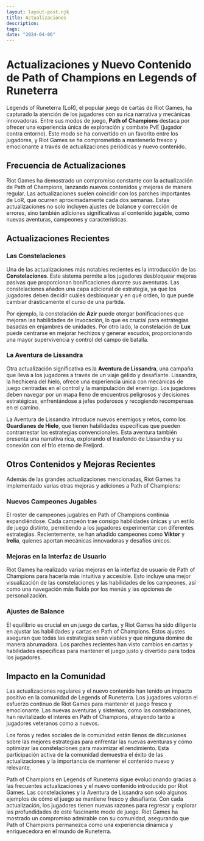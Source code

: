 ```yaml
---
layout: layout-post.njk
title: Actualizaciones
description:
tags:
date: "2024-04-06"
---
```

# Actualizaciones y Nuevo Contenido de Path of Champions en Legends of Runeterra

Legends of Runeterra (LoR), el popular juego de cartas de Riot Games, ha capturado la atención de los jugadores con su rica narrativa y mecánicas innovadoras. Entre sus modos de juego, **Path of Champions** destaca por ofrecer una experiencia única de exploración y combate PvE (jugador contra entorno). Este modo se ha convertido en un favorito entre los jugadores, y Riot Games se ha comprometido a mantenerlo fresco y emocionante a través de actualizaciones periódicas y nuevo contenido.

## Frecuencia de Actualizaciones

Riot Games ha demostrado un compromiso constante con la actualización de Path of Champions, lanzando nuevos contenidos y mejoras de manera regular. Las actualizaciones suelen coincidir con los parches importantes de LoR, que ocurren aproximadamente cada dos semanas. Estas actualizaciones no solo incluyen ajustes de balance y corrección de errores, sino también adiciones significativas al contenido jugable, como nuevas aventuras, campeones y características.

## Actualizaciones Recientes

### Las Constelaciones

Una de las actualizaciones más notables recientes es la introducción de las **Constelaciones**. Este sistema permite a los jugadores desbloquear mejoras pasivas que proporcionan bonificaciones durante sus aventuras. Las constelaciones añaden una capa adicional de estrategia, ya que los jugadores deben decidir cuáles desbloquear y en qué orden, lo que puede cambiar drásticamente el curso de una partida.

Por ejemplo, la constelación de **Azir** puede otorgar bonificaciones que mejoran las habilidades de invocación, lo que es crucial para estrategias basadas en enjambres de unidades. Por otro lado, la constelación de **Lux** puede centrarse en mejorar hechizos y generar escudos, proporcionando una mayor supervivencia y control del campo de batalla.

### La Aventura de Lissandra

Otra actualización significativa es la **Aventura de Lissandra**, una campaña que lleva a los jugadores a través de un viaje gélido y desafiante. Lissandra, la hechicera del hielo, ofrece una experiencia única con mecánicas de juego centradas en el control y la manipulación del enemigo. Los jugadores deben navegar por un mapa lleno de encuentros peligrosos y decisiones estratégicas, enfrentándose a jefes poderosos y recogiendo recompensas en el camino.

La Aventura de Lissandra introduce nuevos enemigos y retos, como los **Guardianes de Hielo**, que tienen habilidades específicas que pueden contrarrestar las estrategias convencionales. Esta aventura también presenta una narrativa rica, explorando el trasfondo de Lissandra y su conexión con el frío eterno de Freljord.

## Otros Contenidos y Mejoras Recientes

Además de las grandes actualizaciones mencionadas, Riot Games ha implementado varias otras mejoras y adiciones a Path of Champions:

### Nuevos Campeones Jugables

El roster de campeones jugables en Path of Champions continúa expandiéndose. Cada campeón trae consigo habilidades únicas y un estilo de juego distinto, permitiendo a los jugadores experimentar con diferentes estrategias. Recientemente, se han añadido campeones como **Viktor** y **Irelia**, quienes aportan mecánicas innovadoras y desafíos únicos.

### Mejoras en la Interfaz de Usuario

Riot Games ha realizado varias mejoras en la interfaz de usuario de Path of Champions para hacerla más intuitiva y accesible. Esto incluye una mejor visualización de las constelaciones y las habilidades de los campeones, así como una navegación más fluida por los menús y las opciones de personalización.

### Ajustes de Balance

El equilibrio es crucial en un juego de cartas, y Riot Games ha sido diligente en ajustar las habilidades y cartas en Path of Champions. Estos ajustes aseguran que todas las estrategias sean viables y que ninguna domine de manera abrumadora. Los parches recientes han visto cambios en cartas y habilidades específicas para mantener el juego justo y divertido para todos los jugadores.

## Impacto en la Comunidad

Las actualizaciones regulares y el nuevo contenido han tenido un impacto positivo en la comunidad de Legends of Runeterra. Los jugadores valoran el esfuerzo continuo de Riot Games para mantener el juego fresco y emocionante. Las nuevas aventuras y sistemas, como las constelaciones, han revitalizado el interés en Path of Champions, atrayendo tanto a jugadores veteranos como a nuevos.

Los foros y redes sociales de la comunidad están llenos de discusiones sobre las mejores estrategias para enfrentar las nuevas aventuras y cómo optimizar las constelaciones para maximizar el rendimiento. Esta participación activa de la comunidad demuestra el éxito de las actualizaciones y la importancia de mantener el contenido nuevo y relevante.

Path of Champions en Legends of Runeterra sigue evolucionando gracias a las frecuentes actualizaciones y el nuevo contenido introducido por Riot Games. Las constelaciones y la Aventura de Lissandra son solo algunos ejemplos de cómo el juego se mantiene fresco y desafiante. Con cada actualización, los jugadores tienen nuevas razones para regresar y explorar las profundidades de este fascinante modo de juego. Riot Games ha mostrado un compromiso admirable con su comunidad, asegurando que Path of Champions permanezca como una experiencia dinámica y enriquecedora en el mundo de Runeterra.